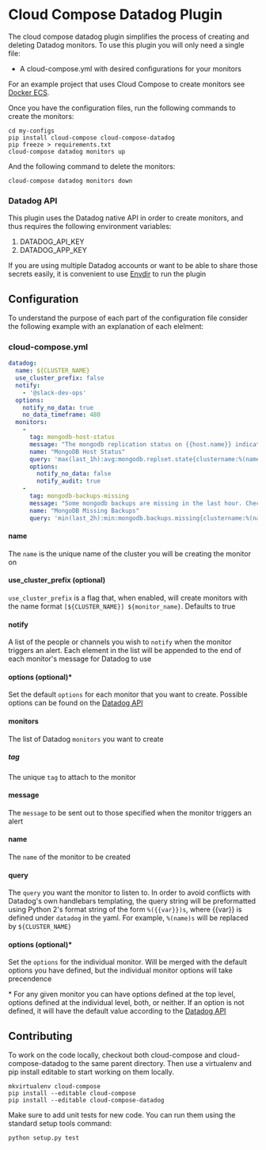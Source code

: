 # Cloud Compose Datadog Plugin
The cloud compose datadog plugin simplifies the process of creating and deleting Datadog monitors. To use this plugin you will only need a single file:

* A cloud-compose.yml with desired configurations for your monitors

For an example project that uses Cloud Compose to create monitors see [Docker ECS](https://github.com/washingtonpost/docker-ecs).

Once you have the configuration files, run the following commands to create the monitors:
```
cd my-configs
pip install cloud-compose cloud-compose-datadog
pip freeze > requirements.txt
cloud-compose datadog monitors up
```

And the following command to delete the monitors:
```
cloud-compose datadog monitors down
```

### Datadog API
This plugin uses the Datadog native API in order to create monitors, and thus requires the following environment variables:

1. DATADOG_API_KEY
1. DATADOG_APP_KEY

If you are using multiple Datadog accounts or want to be able to share those secrets easily, it is convenient to use [Envdir](https://pypi.python.org/pypi/envdir) to run the plugin

## Configuration
To understand the purpose of each part of the configuration file consider the following example with an explanation of each elelment:

### cloud-compose.yml
```yaml
datadog:
  name: ${CLUSTER_NAME}
  use_cluster_prefix: false
  notify:
    - '@slack-dev-ops'
  options: 
    notify_no_data: true
    no_data_timeframe: 480
  monitors:
    -
      tag: mongodb-host-status
      message: "The mongodb replication status on {{host.name}} indicates an error condition. See https://docs.mongodb.org/manual/reference/replica-states/ for details." 
      name: "MongoDB Host Status"
      query: 'max(last_1h):avg:mongodb.replset.state{clustername:%(name)s} by {host} > 2'
      options:
        notify_no_data: false
        notify_audit: true
    -
      tag: mongodb-backups-missing
      message: "Some mongodb backups are missing in the last hour. Check to see why the mongodb-backups container is not working on node-0 of the cluster." 
      name: "MongoDB Missing Backups"
      query: 'min(last_2h):min:mongodb.backups.missing{clustername:%(name)s} > 0'
```

#### name
The ``name`` is the unique name of the cluster you will be creating the monitor on

#### use_cluster_prefix (optional)
``use_cluster_prefix`` is a flag that, when enabled, will create monitors with the name format ``[${CLUSTER_NAME}] ${monitor_name}``. Defaults to true

#### notify
A list of the people or channels you wish to ``notify`` when the monitor triggers an alert. Each element in the list will be appended to the end of each monitor's message for Datadog to use

#### options (optional)*
Set the default ``options`` for each monitor that you want to create. Possible options can be found on the [Datadog API](http://docs.datadoghq.com/api/#monitors)

#### monitors
The list of Datadog ``monitors`` you want to create

##### tag
The unique ``tag`` to attach to the monitor

#### message
The ``message`` to be sent out to those specified when the monitor triggers an alert

#### name
The ``name`` of the monitor to be created

#### query
The ``query`` you want the monitor to listen to. In order to avoid conflicts with Datadog's own handlebars templating, the query string will be preformatted using Python 2's format string of the form ``%({{var}})s``, where {{var}} is defined under ``datadog`` in the yaml. For example, ``%(name)s`` will be replaced by ``${CLUSTER_NAME}``

#### options (optional)*
Set the ``options`` for the individual monitor. Will be merged with the default options you have defined, but the individual monitor options will take precendence



\* For any given monitor you can have options defined at the top level, options defined at the individual level, both, or neither. If an option is not defined, it will have the default value according to the [Datadog API](http://docs.datadoghq.com/api/#monitors)

## Contributing 
To work on the code locally, checkout both cloud-compose and cloud-compose-datadog to the same parent directory. Then use a virtualenv and pip install editable to start working on them locally.
```
mkvirtualenv cloud-compose
pip install --editable cloud-compose
pip install --editable cloud-compose-datadog
```

Make sure to add unit tests for new code. You can run them using the standard setup tools command:

```
python setup.py test
``` 
